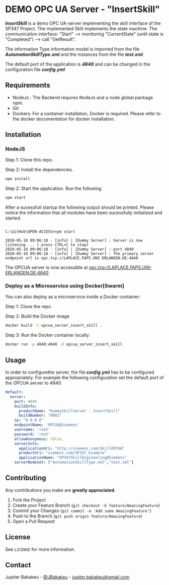 # DEMO OPC UA Server - "InsertSkill"

***InsertSkill*** is a demo OPC UA-server implementing the skill interface of the SP347 Project. The implemented Skill implements the state machine. The communication interface: "Start" -->  monitoring "CurrentState" (until state is "Completed") --> call "GetResult".

The information Type information model is imported from the file ***AutomationSkillType.xml*** and the instances from the file ***test.xml***.

The default port of the application is ***4840*** and can be changed in the configuration file ***config.yml***

## Requirements

* NodeJs : The Backend requires NodeJs and a node global package npm.
* Git
* Dockers: For a container installation, Docker is required. Please refer to the docker documentation for docker installation.

## Installation

### NodeJS

Step 1: Clone this repo.

Step 2: Install the dependencies.

```bash
npm install
```

Step 2: Start the application. Run the following

```bash
npm start
```

After a sucessfull startup the following output should be printed. Please notice the information that all modules have been sucessfully initialized and started.

```console

C:\GitHub\OPEN-ACCESS>npm start

2020-05-18 09:06:18 - [info] | [Dummy Server] : Server is now listening ... ( press CTRL+C to stop)
2020-05-18 09:06:18 - [info] | [Dummy Server] : port 4840
2020-05-18 09:06:18 - [info] | [Dummy Server] : The primary server endpoint url is opc.tcp://LAPLACE.FAPS.UNI-ERLANGEN.DE:4840

```
The OPCUA server is now accessible at [opc.tcp://LAPLACE.FAPS.UNI-ERLANGEN.DE:4840](opc.tcp://LAPLACE.FAPS.UNI-ERLANGEN.DE:4840).

### Deploy as a Microservice using Docker[Swarm]

You can also deploy as a microservice inside a Docker container:

Step 1: Clone the repo

Step 2: Build the Docker image

```bash
docker build -t opcua_server_insert_skill .
```

Step 3: Run the Docker container locally:

```bash
docker run -p 4840:4840 -d opcua_server_insert_skill
```

<!-- USAGE -->
## Usage

In order to configurethe server, the file ***config.yml*** has to be configured appropriately. For example the following configuration set the default port of the OPCUA server to 4840.


```yaml
default:
  server:
    port: 4840
    buildInfo:
      productName: "DummySkillServer - InsertSkill"
      buildNumber: "0001"
    ip: "0.0.0.0"
    endpointName: 'OPCUA@Siemens'
    username: 'root'
    password: 'root'
    allowAnonymous: false,
    serverInfo:
      applicationUri: "http://siemens.com/SkillOPCUA"
      productUri: "siemens.com/SP347_Example"
      applicationName: "SP347SkillEngineering@Siemens" 
    serverNodeSet: ["AutomationSkillType.xml","test.xml"]

```

<!-- CONTRIBUTING -->
## Contributing

Any contributions you make are **greatly appreciated**.

1. Fork the Project
2. Create your Feature Branch (`git checkout -b feature/AmazingFeature`)
3. Commit your Changes (`git commit -m 'Add some AmazingFeature'`)
4. Push to the Branch (`git push origin feature/AmazingFeature`)
5. Open a Pull Request

<!-- LICENSE -->
## License

See `LICENSE` for more information.

<!-- CONTACT -->
## Contact

Jupiter Bakakeu - [@JBakakeu](https://twitter.com/JBakakeu) - jupiter.bakakeu@gmail.com